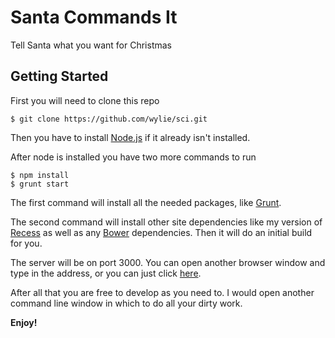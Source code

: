 # Santa Commands It


Tell Santa what you want for Christmas

## Getting Started

First you will need to clone this repo

``` shell
$ git clone https://github.com/wylie/sci.git
```

Then you have to install [Node.js](http://nodejs.org) if it already isn't installed.

After node is installed you have two more commands to run

```shell
$ npm install
$ grunt start
```

The first command will install all the needed packages, like [Grunt](http://gruntjs.com).

The second command will install other site dependencies like my version of [Recess](https://github.com/wylie/recess.git) as well as any [Bower](http://bower.io) dependencies. Then it will do an initial build for you.

The server will be on port 3000. You can open another browser window and type in the address, or you can just click [here](http://localhost:3000).

After all that you are free to develop as you need to. I would open another command line window in which to do all your dirty work.

**Enjoy!**
